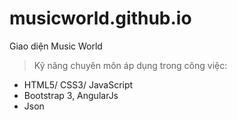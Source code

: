 # musicworld.github.io
Giao diện Music World
> Kỹ năng chuyên môn áp dụng trong công việc:
  - HTML5/ CSS3/ JavaScript
  - Bootstrap 3, AngularJs
  - Json
